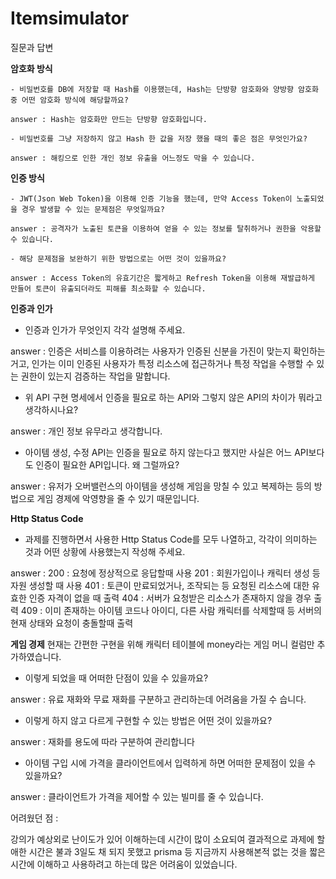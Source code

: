 # Itemsimulator

질문과 답변

**암호화 방식**

    - 비밀번호를 DB에 저장할 때 Hash를 이용했는데, Hash는 단방향 암호화와 양방향 암호화 중 어떤 암호화 방식에 해당할까요?

    answer : Hash는 암호화만 만드는 단방향 암호화입니다.

    - 비밀번호를 그냥 저장하지 않고 Hash 한 값을 저장 했을 때의 좋은 점은 무엇인가요?

    answer : 해킹으로 인한 개인 정보 유출을 어느정도 막을 수 있습니다.

**인증 방식**

    - JWT(Json Web Token)을 이용해 인증 기능을 했는데, 만약 Access Token이 노출되었을 경우 발생할 수 있는 문제점은 무엇일까요?

    answer : 공격자가 노출된 토큰을 이용하여 얻을 수 있는 정보를 탈취하거나 권한을 악용할 수 있습니다.

    - 해당 문제점을 보완하기 위한 방법으로는 어떤 것이 있을까요?

    answer : Access Token의 유효기간은 짧게하고 Refresh Token을 이용해 재발급하게 만들어 토큰이 유출되더라도 피해를 최소화할 수 있습니다.

**인증과 인가**

- 인증과 인가가 무엇인지 각각 설명해 주세요.

answer : 인증은 서비스를 이용하려는 사용자가 인증된 신분을 가진이 맞는지 확인하는거고, 인가는 이미 인증된 사용자가 특정 리소스에 접근하거나 특정 작업을 수행할 수 있는 권한이 있는지 검증하는 작업을 말합니다.

- 위 API 구현 명세에서 인증을 필요로 하는 API와 그렇지 않은 API의 차이가 뭐라고 생각하시나요?

answer : 개인 정보 유무라고 생각합니다.

- 아이템 생성, 수정 API는 인증을 필요로 하지 않는다고 했지만 사실은 어느 API보다도 인증이 필요한 API입니다. 왜 그럴까요?

answer : 유저가 오버밸런스의 아이템을 생성해 게임을 망칠 수 있고 복제하는 등의 방법으로 게임 경제에 악영향을 줄 수 있기 때문입니다.

**Http Status Code**

- 과제를 진행하면서 사용한 Http Status Code를 모두 나열하고, 각각이 의미하는 것과 어떤 상황에 사용했는지 작성해 주세요.

answer :
200 : 요청에 정상적으로 응답할때 사용
201 : 회원가입이나 캐릭터 생성 등 자원 생성할 때 사용
401 : 토큰이 만료되었거나, 조작되는 등 요청된 리소스에 대한 유효한 인증 자격이 없을 때 출력
404 : 서버가 요청받은 리소스가 존재하지 않을 경우 출력
409 : 이미 존재하는 아이템 코드나 아이디, 다른 사람 캐릭터를 삭제할때 등 서버의 현재 상태와 요청이 충돌할때 출력

**게임 경제**
현재는 간편한 구현을 위해 캐릭터 테이블에 money라는 게임 머니 컬럼만 추가하였습니다.

- 이렇게 되었을 때 어떠한 단점이 있을 수 있을까요?

answer : 유료 재화와 무료 재화를 구분하고 관리하는데 어려움을 가질 수 습니다.

- 이렇게 하지 않고 다르게 구현할 수 있는 방법은 어떤 것이 있을까요?

answer : 재화를 용도에 따라 구분하여 관리합니다

- 아이템 구입 시에 가격을 클라이언트에서 입력하게 하면 어떠한 문제점이 있을 수 있을까요?

answer : 클라이언트가 가격을 제어할 수 있는 빌미를 줄 수 있습니다.

어려웠던 점 :

강의가 예상외로 난이도가 있어 이해하는데 시간이 많이 소요되여 결과적으로 과제에 할애한 시간은 불과 3일도 채 되지 못했고 prisma 등 지금까지 사용해본적 없는 것을 짧은 시간에 이해하고 사용하려고 하는데 많은 어려움이 있었습니다.
